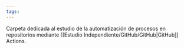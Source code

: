 ```yaml
---
tags:
---
```

Carpeta dedicada al estudio de la automatización de procesos en repositorios mediante [[Estudio Independiente/GitHub/GitHub|GitHub]] Actions.